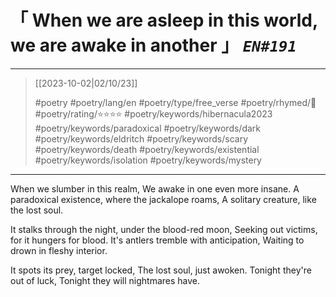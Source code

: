 # &#12300; When we are asleep in this world, we are awake in another &#12301; *`EN#191`*

---

> [[2023-10-02|02/10/23]]
> 
> #poetry 
> #poetry/lang/en 
> #poetry/type/free_verse 
> #poetry/rhymed/🔴 
> #poetry/rating/⭐⭐⭐⭐ 
> #poetry/keywords/hibernacula2023 #poetry/keywords/paradoxical #poetry/keywords/dark #poetry/keywords/eldritch #poetry/keywords/scary #poetry/keywords/death #poetry/keywords/existential #poetry/keywords/isolation #poetry/keywords/mystery 

---

When we slumber in this realm,
We awake in one even more insane.
A paradoxical existence, where the jackalope roams,
A solitary creature, like the lost soul.

It stalks through the night, under the blood-red moon,
Seeking out victims, for it hungers for blood.
It's antlers tremble with anticipation,
Waiting to drown in fleshy interior.

It spots its prey, target locked,
The lost soul, just awoken.
Tonight they're out of luck,
Tonight they will nightmares have.